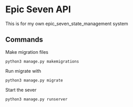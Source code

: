 # Epic Seven API

This is for my own epic_seven_state_management system

## Commands

Make migration files

`python3 manage.py makemigrations`

Run migrate with

`python3 manage.py migrate`

Start the sever

`python3 manage.py runserver`

